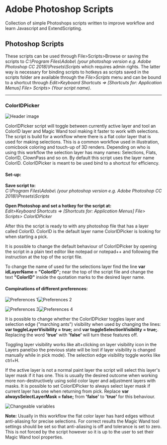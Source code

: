 # Adobe Photoshop Scripts

Collection of simple Photoshops scripts written to improve workflow and learn Javascript and ExtendScripting.

## Photoshop Scripts

These scripts can be used through File>Scripts>Browse or saving the scripts to *C:\Program Files\Adobe\ (your photoshop version e.g. Adobe Photoshop CC 2018)\Presets\Scripts* which requires admin rights.
The latter way is necessary for binding scripts to hotkeys as scripts saved in the scripts folder are available through the *File>Scripts* menu and can be bound to a shortcut through *Edit>Keyboard Shortcuts => [Shortcuts for: Application Menus] File> Scripts> (Your script name)*.

---

### ColorIDPicker

![Header image](https://github.com/korintic/AdobePhotoshopScripts/blob/master/Images/ColorIDPicker.png "Header image")


ColorIDPicker script will toggle between currently active layer and tool an ColorID layer and Magic Wand tool making it faster to work with selections.
The script is build for a workflow where there is a flat color layer that is used for making selections.
This is a common workflow used in illustration, comicbook coloring and touch-up of 3D renders.
Depending on who is using this workflow the selection layer has many names: Selections, Flats, ColorID, ClownPass and so on.
By default this script uses the layer name ColorID.
ColorIDPicker is meant to be used bind to a shortcut for efficiency.

#### Set-up:
**Save script to:**  
*C:\Program Files\Adobe\ (your photoshop version e.g. Adobe Photoshop CC 2018)\Presets\Scripts*

**Open Photoshop and set a hotkey for the script at:**  
*Edit>Keyboard Shortcuts => [Shortcuts for: Application Menus] File> Scripts> ColorIDPicker*

After this the script is ready to with any photoshop file that has a layer called ColorID.
ColorID is the default layer name ColorIDPicker is looking for when starting a pick.

It is possible to change the default behaviour of ColorIDPicker by opening the script in a plain text editor like notepad or notepad++ and following the instruction at the top of the script file.

To change the name of used for the selections layer find the line **var idLayerName = "ColorID";** near the top of the script file and change the text **"ColorID"** inside the quotation marks to the desired layer name.

#### Compinations of different preferences:

![Preferences 1](https://github.com/korintic/AdobePhotoshopScripts/blob/master/Images/ColorIDPickerPreferences1.gif "Preferences 1")![Preferences 2](https://github.com/korintic/AdobePhotoshopScripts/blob/master/Images/ColorIDPickerPreferences2.gif "Preferences 2")

![Preferences 3](https://github.com/korintic/AdobePhotoshopScripts/blob/master/Images/ColorIDPickerPreferences3.gif "Preferences 3")![Preferences 4](https://github.com/korintic/AdobePhotoshopScripts/blob/master/Images/ColorIDPickerPreferences4.gif "Preferences 4")

It is possible to change whether the ColorIDPicker toggles layer and selection edge ("marching ants") visibility when used by changing the lines: **var toggleLayerVisibility = true;** and **var toggleSelectionVisibility = true;**.
Replacing the word **'true'** with **'false'** will turn these features off.

Toggling layer visibility works like alt+clicking on layer visibility icon in the Layers panel(so the previous state will be lost if layer visibility is changed manually while in pick mode).
The selection edge visibility toggle works like ctrl+H.

If the active layer is not a normal paint layer the script will select this layer's layer mask if it has one. 
This is usually the desired outcome when working more non-destructively using solid color layer and adjustment layers with masks.
It is possible to set ColorIDPicker to always select layer mask if current layer has one when returning from pick.
Replace **var alwaysSelectLayerMask = false;** from **'false'** to **'true'** for this behaviour.

![Changeable variables](https://github.com/korintic/AdobePhotoshopScripts/blob/master/Images/ColorIDPickerPreferences.png "ColorIDPicker.cs")

**Note:**
Usually in this workflow the flat color layer has hard edges without anti-aliasing for precise selections. 
For correct results the Magic Wand tool settings should be set so that anti-aliasing is off and tolerance is set to zero.
This is not forced by the script however so it is up to the user to set their Magic Wand tool properties.
